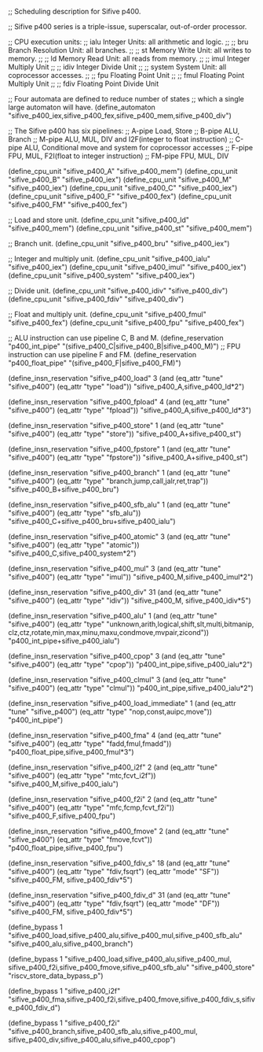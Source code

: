 ;; Scheduling description for Sifive p400.

;; Sifive p400 series is a triple-issue, superscalar, out-of-order processor.

;; CPU execution units:
;; ialu            Integer Units: all arithmetic and logic.
;;
;; bru             Branch Resolution Unit: all branches.
;;
;; st              Memory Write Unit: all writes to memory.
;;
;; ld              Memory Read Unit: all reads from memory.
;;
;; imul            Integer Multiply Unit
;;
;; idiv            Integer Divide Unit
;;
;; system          System Unit: all coprocessor accesses.
;;
;; fpu             Floating Point Unit
;;
;; fmul            Floating Point Multiply Unit
;;
;; fdiv            Floating Point Divide Unit

;; Four automata are defined to reduce number of states
;; which a single large automaton will have.
(define_automaton "sifive_p400_iex,sifive_p400_fex,sifive_p400_mem,sifive_p400_div")

;; The Sifive p400 has six pipelines:
;; A-pipe       Load, Store
;; B-pipe       ALU, Branch
;; M-pipe       ALU, MUL, DIV and I2F(integer to float instruction)
;; C-pipe       ALU, Conditional move and system for coprocessor accesses
;; F-pipe       FPU, MUL, F2I(float to integer instruction)
;; FM-pipe      FPU, MUL, DIV

(define_cpu_unit "sifive_p400_A" "sifive_p400_mem")
(define_cpu_unit "sifive_p400_B" "sifive_p400_iex")
(define_cpu_unit "sifive_p400_M" "sifive_p400_iex")
(define_cpu_unit "sifive_p400_C" "sifive_p400_iex")
(define_cpu_unit "sifive_p400_F" "sifive_p400_fex")
(define_cpu_unit "sifive_p400_FM" "sifive_p400_fex")

;; Load and store unit.
(define_cpu_unit "sifive_p400_ld" "sifive_p400_mem")
(define_cpu_unit "sifive_p400_st" "sifive_p400_mem")

;; Branch unit.
(define_cpu_unit "sifive_p400_bru" "sifive_p400_iex")

;; Integer and multiply unit.
(define_cpu_unit "sifive_p400_ialu" "sifive_p400_iex")
(define_cpu_unit "sifive_p400_imul" "sifive_p400_iex")
(define_cpu_unit "sifive_p400_system" "sifive_p400_iex")

;; Divide unit.
(define_cpu_unit "sifive_p400_idiv" "sifive_p400_div")
(define_cpu_unit "sifive_p400_fdiv" "sifive_p400_div")

;; Float and multiply unit.
(define_cpu_unit "sifive_p400_fmul" "sifive_p400_fex")
(define_cpu_unit "sifive_p400_fpu" "sifive_p400_fex")

;; ALU instruction can use pipeline C, B and M.
(define_reservation "p400_int_pipe" "(sifive_p400_C|sifive_p400_B|sifive_p400_M)")
;; FPU instruction can use pipeline F and FM.
(define_reservation "p400_float_pipe" "(sifive_p400_F|sifive_p400_FM)")

(define_insn_reservation "sifive_p400_load" 3
  (and (eq_attr "tune" "sifive_p400")
       (eq_attr "type" "load"))
  "sifive_p400_A,sifive_p400_ld*2")

(define_insn_reservation "sifive_p400_fpload" 4
  (and (eq_attr "tune" "sifive_p400")
       (eq_attr "type" "fpload"))
  "sifive_p400_A,sifive_p400_ld*3")

(define_insn_reservation "sifive_p400_store" 1
  (and (eq_attr "tune" "sifive_p400")
       (eq_attr "type" "store"))
  "sifive_p400_A+sifive_p400_st")

(define_insn_reservation "sifive_p400_fpstore" 1
  (and (eq_attr "tune" "sifive_p400")
       (eq_attr "type" "fpstore"))
  "sifive_p400_A+sifive_p400_st")

(define_insn_reservation "sifive_p400_branch" 1
  (and (eq_attr "tune" "sifive_p400")
       (eq_attr "type" "branch,jump,call,jalr,ret,trap"))
  "sifive_p400_B+sifive_p400_bru")

(define_insn_reservation "sifive_p400_sfb_alu" 1
  (and (eq_attr "tune" "sifive_p400")
       (eq_attr "type" "sfb_alu"))
  "sifive_p400_C+sifive_p400_bru+sifive_p400_ialu")

(define_insn_reservation "sifive_p400_atomic" 3
  (and (eq_attr "tune" "sifive_p400")
       (eq_attr "type" "atomic"))
  "sifive_p400_C,sifive_p400_system*2")

(define_insn_reservation "sifive_p400_mul" 3
  (and (eq_attr "tune" "sifive_p400")
       (eq_attr "type" "imul"))
  "sifive_p400_M,sifive_p400_imul*2")

(define_insn_reservation "sifive_p400_div" 31
  (and (eq_attr "tune" "sifive_p400")
       (eq_attr "type" "idiv"))
  "sifive_p400_M, sifive_p400_idiv*5")

(define_insn_reservation "sifive_p400_alu" 1
  (and (eq_attr "tune" "sifive_p400")
       (eq_attr "type" "unknown,arith,logical,shift,slt,multi,bitmanip,\
			clz,ctz,rotate,min,max,minu,maxu,condmove,mvpair,zicond"))
  "p400_int_pipe+sifive_p400_ialu")

(define_insn_reservation "sifive_p400_cpop" 3
  (and (eq_attr "tune" "sifive_p400")
       (eq_attr "type" "cpop"))
  "p400_int_pipe,sifive_p400_ialu*2")

(define_insn_reservation "sifive_p400_clmul" 3
  (and (eq_attr "tune" "sifive_p400")
       (eq_attr "type" "clmul"))
  "p400_int_pipe,sifive_p400_ialu*2")

(define_insn_reservation "sifive_p400_load_immediate" 1
  (and (eq_attr "tune" "sifive_p400")
       (eq_attr "type" "nop,const,auipc,move"))
  "p400_int_pipe")

(define_insn_reservation "sifive_p400_fma" 4
  (and (eq_attr "tune" "sifive_p400")
       (eq_attr "type" "fadd,fmul,fmadd"))
  "p400_float_pipe,sifive_p400_fmul*3")

(define_insn_reservation "sifive_p400_i2f" 2
  (and (eq_attr "tune" "sifive_p400")
       (eq_attr "type" "mtc,fcvt_i2f"))
  "sifive_p400_M,sifive_p400_ialu")

(define_insn_reservation "sifive_p400_f2i" 2
  (and (eq_attr "tune" "sifive_p400")
       (eq_attr "type" "mfc,fcmp,fcvt_f2i"))
  "sifive_p400_F,sifive_p400_fpu")

(define_insn_reservation "sifive_p400_fmove" 2
  (and (eq_attr "tune" "sifive_p400")
       (eq_attr "type" "fmove,fcvt"))
  "p400_float_pipe,sifive_p400_fpu")

(define_insn_reservation "sifive_p400_fdiv_s" 18
  (and (eq_attr "tune" "sifive_p400")
       (eq_attr "type" "fdiv,fsqrt")
       (eq_attr "mode" "SF"))
  "sifive_p400_FM, sifive_p400_fdiv*5")

(define_insn_reservation "sifive_p400_fdiv_d" 31
  (and (eq_attr "tune" "sifive_p400")
       (eq_attr "type" "fdiv,fsqrt")
       (eq_attr "mode" "DF"))
  "sifive_p400_FM, sifive_p400_fdiv*5")

(define_bypass 1 "sifive_p400_load,sifive_p400_alu,sifive_p400_mul,sifive_p400_sfb_alu"
  "sifive_p400_alu,sifive_p400_branch")

(define_bypass 1 "sifive_p400_load,sifive_p400_alu,sifive_p400_mul,
                  sifive_p400_f2i,sifive_p400_fmove,sifive_p400_sfb_alu"
  "sifive_p400_store" "riscv_store_data_bypass_p")

(define_bypass 1 "sifive_p400_i2f"
  "sifive_p400_fma,sifive_p400_f2i,sifive_p400_fmove,sifive_p400_fdiv_s,sifive_p400_fdiv_d")

(define_bypass 1 "sifive_p400_f2i"
  "sifive_p400_branch,sifive_p400_sfb_alu,sifive_p400_mul,
   sifive_p400_div,sifive_p400_alu,sifive_p400_cpop")
